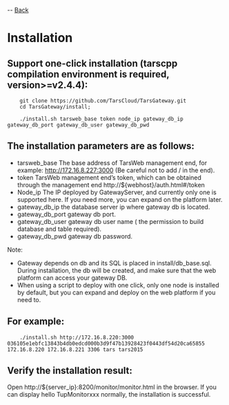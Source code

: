 -- [Back](README.en.md)

# Installation

## Support one-click installation (tarscpp compilation environment is required, version>=v2.4.4):

```
    git clone https://github.com/TarsCloud/TarsGateway.git
    cd TarsGateway/install;

    ./install.sh tarsweb_base token node_ip gateway_db_ip gateway_db_port gateway_db_user gateway_db_pwd

```

## The installation parameters are as follows:

- tarsweb_base The base address of TarsWeb management end, for example: http://172.16.8.227:3000 (Be careful not to add / in the end).
- token TarsWeb management end’s token, which can be obtained through the management end http://${webhost}/auth.html#/token
- Node_ip The IP deployed by GatewayServer, and currently only one is supported here. If you need more, you can expand on the platform later.
- gateway_db_ip the database server ip where gateway db is located.
- gateway_db_port gateway db port.
- gateway_db_user gateway db user name ( the permission to build database and table required).
- gateway_db_pwd gateway db password.

Note:

- Gateway depends on db and its SQL is placed in install/db_base.sql. During installation, the db will be created, and make sure that the web platform can access your gateway DB.
- When using a script to deploy with one click, only one node is installed by default, but you can expand and deploy on the web platform if you need to.

## For example:

```
    ./install.sh http://172.16.8.220:3000 036105e1ebfc13843b4db0edcd000b3d9f47b13928423f0443df54d20ca65855 172.16.8.220 172.16.8.221 3306 tars tars2015
```

## Verify the installation result:

Open http://${server_ip}:8200/monitor/monitor.html in the browser. If you can display hello TupMonitorxxx normally, the installation is successful.
